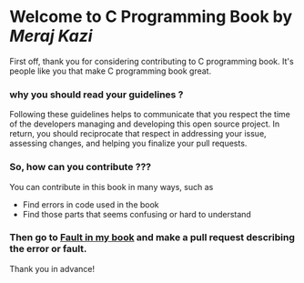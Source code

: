 # Welcome to C Programming Book by _Meraj Kazi_
First off, thank you for considering contributing to C programming book. It's people like you 
that make C programming book great.

### why you should read your guidelines ?
Following these guidelines helps to communicate that you respect the time of the developers managing 
and developing this open source project. In return, you should reciprocate that respect in addressing 
your issue, assessing changes, and helping you finalize your pull requests.

### So, how can you contribute ???
You can contribute in this book in many ways, such as

* Find errors in code used in the book
* Find those parts that seems confusing or hard to understand

### Then go to [Fault in my book](https://github.com/Meraj-Kazi/C-programming-book/blob/master/Fault-in-my-book.md) and make a pull request describing the error or fault.

Thank you in advance!

